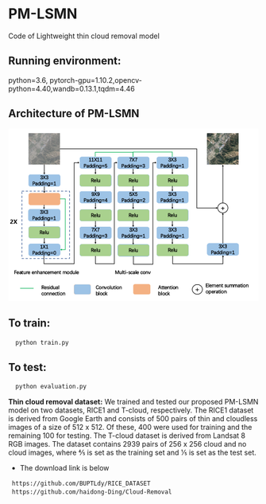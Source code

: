 # PM-LSMN
Code of Lightweight thin cloud removal model

## Running environment:
python=3.6, pytorch-gpu=1.10.2,opencv-python=4.40,wandb=0.13.1,tqdm=4.46

## Architecture of PM-LSMN
<img src='Architecture.png'  width=648>

## To train: 
```bash
  python train.py 
```

## To test: 
```bash
  python evaluation.py 
```

**Thin cloud removal dataset:** We trained and tested our proposed PM-LSMN model on two datasets, RICE1 and T-cloud, respectively. The RICE1 dataset is derived from Google Earth and consists of 500 pairs of thin and cloudless images of a size of 512 x 512. Of these, 400 were used for training and the remaining 100 for testing. The T-cloud dataset is derived from Landsat 8 RGB images. The dataset contains 2939 pairs of 256 x 256 cloud and no cloud images, where 4⁄5 is set as the training set and 1⁄5 is set as the test set.
- The download link is below
```bash
 https://github.com/BUPTLdy/RICE_DATASET
 https://github.com/haidong-Ding/Cloud-Removal 
